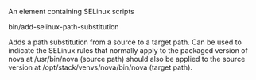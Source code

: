 An element containing SELinux scripts

bin/add-selinux-path-substitution

Adds a path substitution from a source to a target path. Can be used to
indicate the SELinux rules that normally apply to the packaged version
of nova at /usr/bin/nova (source path) should also be applied to the
source version at /opt/stack/venvs/nova/bin/nova (target path).
